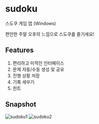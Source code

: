 # sudoku
스도쿠 게임 앱 (Windows)

편안한 주말 오후의 느낌으로 스도쿠를 즐기세요!

## Features

1. 편리하고 미적인 인터페이스
2. 문제 자동/수동 생성 및 공유
3. 진행 상황 저장
4. 기록 세우기
5. 힌트

## Snapshot

![sudoku1](https://github.com/CHOYUNSIG/sudoku/assets/61886049/1a02bf39-d818-462c-b132-3bad617fae9e)
![sudoku2](https://github.com/CHOYUNSIG/sudoku/assets/61886049/c7c4ba50-2c4f-4f92-8781-ad8a3b92274b)
